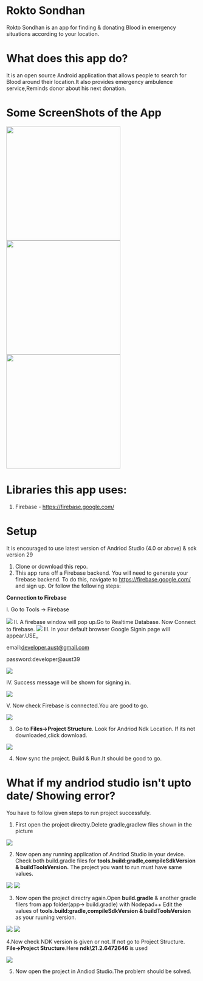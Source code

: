 # Rokto Sondhan
Rokto Sondhan is an app for finding & donating Blood in emergency situations according to your location.


# What does this app do?
It is an open source Android application that allows people to search for Blood around their location.It also
provides emergency ambulence service,Reminds donor about his next donation.

# Some ScreenShots of the App

<img src="img/s1.jpg" width="300" />   <img src="img/s2.jpeg" width="300" />    <img src="img/s3.jpeg" width="300" />

# Libraries this app uses:

1. Firebase - https://firebase.google.com/ 


# Setup

It is encouraged to use latest version of Andriod Studio (4.0 or above) & sdk version 29

1.  Clone or download this repo.
2. 	This app runs off a Firebase backend. You will need to generate your firebase backend. To do this, navigate to https://firebase.google.com/ and sign up. 
   Or follow the following steps:
   
   **Connection to Firebase**
   
  I.  Go to Tools -> Firebase
	
<img src="img/f1.png"/>
      II.  A firebase window will pop up.Go to Realtime Database. Now Connect to firebase.
      
 <img src="img/f2.png" />
     III.  In your default browser Google Signin page will appear.USE_
     
  email:developer.aust@gmail.com
	
  password:developer@aust39
     
 <img src="img/f3.png" />

  IV.  Success message will be shown for signing in.
	
 <img src="img/f4.png" />
			 
  V. Now check Firebase is connected.You are good to go.
	
 <img src="img/f5.png" />

3. Go to **Files->Project Structure**. Look for Andriod Ndk Location. If its not downloaded,click download.

<img src="img/a2.png" />


4. Now sync the project. Build & Run.It should be good to go.




# What if my andriod studio isn't upto date/ Showing error?
You have to follow given steps to run project successfuly.

1. First open the project directry.Delete gradle,gradlew files shown in the picture

 <img src="img/p1.png" />
 
2. Now open any running application of Andriod Studio in your device.
  Check both build.gradle files for **tools.build:gradle,compileSdkVersion & buildToolsVersion.**
  The project you want to run must have same values.
	
  <img src="img/p2.png" /> 
  <img src="img/p3.png" />
	
3. Now open the project directry again.Open **build.gradle** & another gradle filers from app folder(app-> build.gradle) with Nodepad++
  Edit the values of **tools.build:gradle,compileSdkVersion & buildToolsVersion** as your ruuning version.
	
 <img src="img/p4.png" />
 <img src="img/p5.png" />
 
4.Now check NDK version is given or not. If not go to Project Structure. **File->Project Structure**.Here **ndk\21.2.6472646** is used

<img src="img/a1.png" />

5. Now open the project in Andiod Studio.The problem should be solved. 





